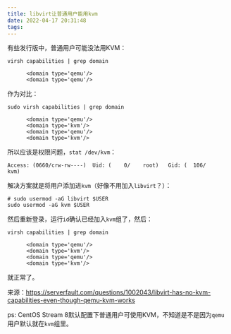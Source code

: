 ```yaml
---
title: libvirt让普通用户能用kvm
date: 2022-04-17 20:31:48
tags:
---
```


有些发行版中，普通用户可能没法用KVM：

```shell
virsh capabilities | grep domain
```

```text
      <domain type='qemu'/>
      <domain type='qemu'/>
```

作为对比：

```shell
sudo virsh capabilities | grep domain
```

```text
      <domain type='qemu'/>
      <domain type='kvm'/>
      <domain type='qemu'/>
      <domain type='kvm'/>
```

所以应该是权限问题，`stat /dev/kvm`：

```text
Access: (0660/crw-rw----)  Uid: (    0/    root)   Gid: (  106/     kvm)
```

解决方案就是将用户添加进`kvm`（好像不用加入`libvirt`？）：

```shell
# sudo usermod -aG libvirt $USER
sudo usermod -aG kvm $USER
```

然后重新登录，运行`id`确认已经加入`kvm`组了，然后：

```shell
virsh capabilities | grep domain
```

```text
      <domain type='qemu'/>
      <domain type='kvm'/>
      <domain type='qemu'/>
      <domain type='kvm'/>
```

就正常了。

来源：<https://serverfault.com/questions/1002043/libvirt-has-no-kvm-capabilities-even-though-qemu-kvm-works>

ps: CentOS Stream 8默认配置下普通用户可使用KVM，不知道是不是因为`qemu`用户默认就在`kvm`组里。
